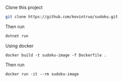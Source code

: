 Clone this project
```bash
git clone https://github.com/kevintruo/sudoku.git
```
Then run
```bash
dotnet run
```
Using docker
```
docker build -t sudoku-image -f Dockerfile .
```
Then run
```
docker run -it --rm sudoku-image
```
